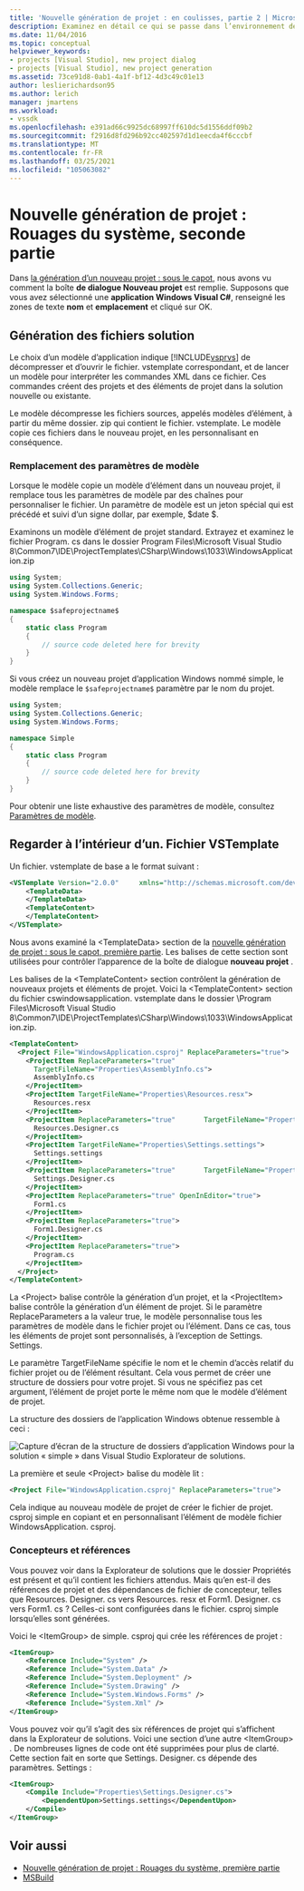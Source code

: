 ```yaml
---
title: 'Nouvelle génération de projet : en coulisses, partie 2 | Microsoft Docs'
description: Examinez en détail ce qui se passe dans l’environnement de développement intégré (IDE) de Visual Studio lorsque vous créez votre propre type de projet (partie 2 de 2).
ms.date: 11/04/2016
ms.topic: conceptual
helpviewer_keywords:
- projects [Visual Studio], new project dialog
- projects [Visual Studio], new project generation
ms.assetid: 73ce91d8-0ab1-4a1f-bf12-4d3c49c01e13
author: leslierichardson95
ms.author: lerich
manager: jmartens
ms.workload:
- vssdk
ms.openlocfilehash: e391ad66c9925dc68997ff610dc5d1556ddf09b2
ms.sourcegitcommit: f2916d8fd296b92cc402597d1d1eecda4f6cccbf
ms.translationtype: MT
ms.contentlocale: fr-FR
ms.lasthandoff: 03/25/2021
ms.locfileid: "105063082"
---
```

# <a name="new-project-generation-under-the-hood-part-two"></a>Nouvelle génération de projet : Rouages du système, seconde partie

Dans [la génération d’un nouveau projet : sous le capot,](../../extensibility/internals/new-project-generation-under-the-hood-part-one.md) nous avons vu comment la boîte **de dialogue Nouveau projet** est remplie. Supposons que vous avez sélectionné une **application Windows Visual C#**, renseigné les zones de texte **nom** et **emplacement** et cliqué sur OK.

## <a name="generating-the-solution-files"></a>Génération des fichiers solution
 Le choix d’un modèle d’application indique [!INCLUDE[vsprvs](../../code-quality/includes/vsprvs_md.md)] de décompresser et d’ouvrir le fichier. vstemplate correspondant, et de lancer un modèle pour interpréter les commandes XML dans ce fichier. Ces commandes créent des projets et des éléments de projet dans la solution nouvelle ou existante.

 Le modèle décompresse les fichiers sources, appelés modèles d’élément, à partir du même dossier. zip qui contient le fichier. vstemplate. Le modèle copie ces fichiers dans le nouveau projet, en les personnalisant en conséquence.

### <a name="template-parameter-replacement"></a>Remplacement des paramètres de modèle
 Lorsque le modèle copie un modèle d’élément dans un nouveau projet, il remplace tous les paramètres de modèle par des chaînes pour personnaliser le fichier. Un paramètre de modèle est un jeton spécial qui est précédé et suivi d’un signe dollar, par exemple, $date $.

 Examinons un modèle d’élément de projet standard. Extrayez et examinez le fichier Program. cs dans le dossier Program Files\Microsoft Visual Studio 8\Common7\IDE\ProjectTemplates\CSharp\Windows\1033\WindowsApplication.zip

```csharp
using System;
using System.Collections.Generic;
using System.Windows.Forms;

namespace $safeprojectname$
{
    static class Program
    {
        // source code deleted here for brevity
    }
}
```

Si vous créez un nouveau projet d’application Windows nommé simple, le modèle remplace le `$safeprojectname$` paramètre par le nom du projet.

```csharp
using System;
using System.Collections.Generic;
using System.Windows.Forms;

namespace Simple
{
    static class Program
    {
        // source code deleted here for brevity
    }
}
```

 Pour obtenir une liste exhaustive des paramètres de modèle, consultez [Paramètres de modèle](../../ide/template-parameters.md).

## <a name="a-look-inside-a-vstemplate-file"></a>Regarder à l’intérieur d’un. Fichier VSTemplate
 Un fichier. vstemplate de base a le format suivant :

```xml
<VSTemplate Version="2.0.0"     xmlns="http://schemas.microsoft.com/developer/vstemplate/2005"     Type="Project">
    <TemplateData>
    </TemplateData>
    <TemplateContent>
    </TemplateContent>
</VSTemplate>
```

 Nous avons examiné la \<TemplateData> section de la [nouvelle génération de projet : sous le capot, première partie](../../extensibility/internals/new-project-generation-under-the-hood-part-one.md). Les balises de cette section sont utilisées pour contrôler l’apparence de la boîte de dialogue **nouveau projet** .

 Les balises de la \<TemplateContent> section contrôlent la génération de nouveaux projets et éléments de projet. Voici la \<TemplateContent> section du fichier cswindowsapplication. vstemplate dans le dossier \Program Files\Microsoft Visual Studio 8\Common7\IDE\ProjectTemplates\CSharp\Windows\1033\WindowsApplication.zip.

```xml
<TemplateContent>
  <Project File="WindowsApplication.csproj" ReplaceParameters="true">
    <ProjectItem ReplaceParameters="true"
      TargetFileName="Properties\AssemblyInfo.cs">
      AssemblyInfo.cs
    </ProjectItem>
    <ProjectItem TargetFileName="Properties\Resources.resx">
      Resources.resx
    </ProjectItem>
    <ProjectItem ReplaceParameters="true"       TargetFileName="Properties\Resources.Designer.cs">
      Resources.Designer.cs
    </ProjectItem>
    <ProjectItem TargetFileName="Properties\Settings.settings">
      Settings.settings
    </ProjectItem>
    <ProjectItem ReplaceParameters="true"       TargetFileName="Properties\Settings.Designer.cs">
      Settings.Designer.cs
    </ProjectItem>
    <ProjectItem ReplaceParameters="true" OpenInEditor="true">
      Form1.cs
    </ProjectItem>
    <ProjectItem ReplaceParameters="true">
      Form1.Designer.cs
    </ProjectItem>
    <ProjectItem ReplaceParameters="true">
      Program.cs
    </ProjectItem>
  </Project>
</TemplateContent>
```

 La \<Project> balise contrôle la génération d’un projet, et la \<ProjectItem> balise contrôle la génération d’un élément de projet. Si le paramètre ReplaceParameters a la valeur true, le modèle personnalise tous les paramètres de modèle dans le fichier projet ou l’élément. Dans ce cas, tous les éléments de projet sont personnalisés, à l’exception de Settings. Settings.

 Le paramètre TargetFileName spécifie le nom et le chemin d’accès relatif du fichier projet ou de l’élément résultant. Cela vous permet de créer une structure de dossiers pour votre projet. Si vous ne spécifiez pas cet argument, l’élément de projet porte le même nom que le modèle d’élément de projet.

 La structure des dossiers de l’application Windows obtenue ressemble à ceci :

 ![Capture d’écran de la structure de dossiers d’application Windows pour la solution « simple » dans Visual Studio Explorateur de solutions.](../../extensibility/internals/media/simplesolution.png)

 La première et seule \<Project> balise du modèle lit :

```xml
<Project File="WindowsApplication.csproj" ReplaceParameters="true">
```

 Cela indique au nouveau modèle de projet de créer le fichier de projet. csproj simple en copiant et en personnalisant l’élément de modèle fichier WindowsApplication. csproj.

### <a name="designers-and-references"></a>Concepteurs et références
 Vous pouvez voir dans la Explorateur de solutions que le dossier Propriétés est présent et qu’il contient les fichiers attendus. Mais qu’en est-il des références de projet et des dépendances de fichier de concepteur, telles que Resources. Designer. cs vers Resources. resx et Form1. Designer. cs vers Form1. cs ?  Celles-ci sont configurées dans le fichier. csproj simple lorsqu’elles sont générées.

 Voici le \<ItemGroup> de simple. csproj qui crée les références de projet :

```xml
<ItemGroup>
    <Reference Include="System" />
    <Reference Include="System.Data" />
    <Reference Include="System.Deployment" />
    <Reference Include="System.Drawing" />
    <Reference Include="System.Windows.Forms" />
    <Reference Include="System.Xml" />
</ItemGroup>
```

 Vous pouvez voir qu’il s’agit des six références de projet qui s’affichent dans la Explorateur de solutions. Voici une section d’une autre \<ItemGroup> . De nombreuses lignes de code ont été supprimées pour plus de clarté. Cette section fait en sorte que Settings. Designer. cs dépende des paramètres. Settings :

```xml
<ItemGroup>
    <Compile Include="Properties\Settings.Designer.cs">
        <DependentUpon>Settings.settings</DependentUpon>
    </Compile>
</ItemGroup>
```

## <a name="see-also"></a>Voir aussi

- [Nouvelle génération de projet : Rouages du système, première partie](../../extensibility/internals/new-project-generation-under-the-hood-part-one.md)
- [MSBuild](../../msbuild/msbuild.md)
